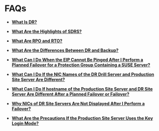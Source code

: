 # FAQs<a name="sdrs_06_0400"></a>

-   **[What Is DR?](what-is-dr.md)**  

-   **[What Are the Highlights of SDRS?](what-are-the-highlights-of-sdrs.md)**  

-   **[What Are RPO and RTO?](what-are-rpo-and-rto.md)**  

-   **[What Are the Differences Between DR and Backup?](what-are-the-differences-between-dr-and-backup.md)**  

-   **[What Can I Do When the EIP Cannot Be Pinged After I Perform a Planned Failover for a Protection Group Containing a SUSE Server?](what-can-i-do-when-the-eip-cannot-be-pinged-after-i-perform-a-planned-failover-for-a-protection-grou.md)**  

-   **[What Can I Do If the NIC Names of the DR Drill Server and Production Site Server Are Different?](what-can-i-do-if-the-nic-names-of-the-dr-drill-server-and-production-site-server-are-different.md)**  

-   **[What Can I Do If hostname of the Production Site Server and DR Site Server Are Different After a Planned Failover or Failover?](what-can-i-do-if-hostname-of-the-production-site-server-and-dr-site-server-are-different-after-a-pla.md)**  

-   **[Why NICs of DR Site Servers Are Not Displayed After I Perform a Failover?](why-nics-of-dr-site-servers-are-not-displayed-after-i-perform-a-failover.md)**  

-   **[What Are the Precautions If the Production Site Server Uses the Key Login Mode?](what-are-the-precautions-if-the-production-site-server-uses-the-key-login-mode.md)**  


